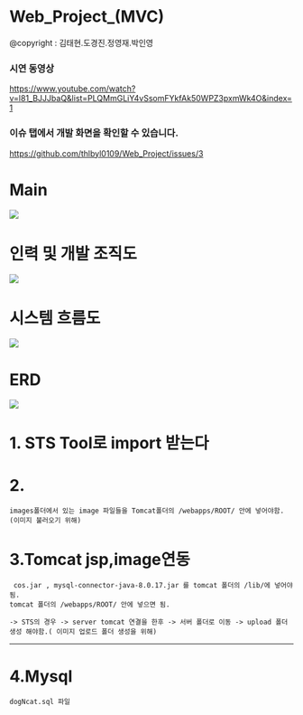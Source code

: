 # Web_Project_(MVC)
 @copyright :  김태현.도경진.정영재.박인영
 ### 시연 동영상 
   https://www.youtube.com/watch?v=l81_BJJJbaQ&list=PLQMmGLiY4vSsomFYkfAk50WPZ3pxmWk4O&index=1

 ### 이슈 탭에서 개발 화면을 확인할 수 있습니다. 
   https://github.com/thlbyl0109/Web_Project/issues/3
 
# Main
 
  
  
  <img src ="https://github.com/thlbyl0109/Web_Project/blob/main/document/main.png">
     
     
     
     
 # 인력 및 개발 조직도
      
        
 <img src ="https://github.com/thlbyl0109/Web_Project/blob/main/document/ourteam.png">
 
 
 # 시스템 흐름도
   
   <img src ="https://github.com/thlbyl0109/Web_Project/blob/main/document/system_Flow.png">
 
 # ERD 
   <img src ="https://github.com/thlbyl0109/Web_Project/blob/main/document/ERD.png">
   
 # 
 

# 1. STS Tool로 import 받는다 
  
# 2. 
    images폴더에서 있는 image 파일들을 Tomcat폴더의 /webapps/ROOT/ 안에 넣어야함. (이미지 불러오기 위해)


# 3.Tomcat jsp,image연동
     cos.jar , mysql-connector-java-8.0.17.jar 를 tomcat 폴더의 /lib/에 넣어야됨.
    tomcat 폴더의 /webapps/ROOT/ 안에 넣으면 됨.
    
    -> STS의 경우 -> server tomcat 연결을 한후 -> 서버 폴더로 이동 -> upload 폴더 생성 해야함.( 이미지 업로드 폴더 생성을 위해)
****

# 4.Mysql 

    dogNcat.sql 파일
